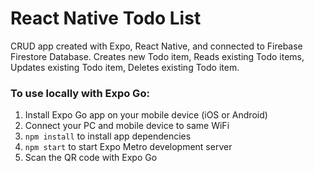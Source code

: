 # React Native Todo List
CRUD app created with Expo, React Native, and connected to Firebase Firestore Database. Creates new Todo item, Reads existing Todo items, Updates existing Todo item, Deletes existing Todo item.

### To use locally with Expo Go:

1. Install Expo Go app on your mobile device (iOS or Android)
2. Connect your PC and mobile device to same WiFi
3. ``` npm install ``` to install app dependencies
4. ``` npm start ``` to start Expo Metro development server
5. Scan the QR code with Expo Go


